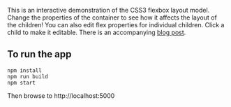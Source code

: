 This is an interactive demonstration of the CSS3 flexbox layout model. Change the properties of the container to see how it affects the layout of the children! You can also edit flex properties for individual children. Click a child to make it editable. There is an accompanying [blog post](http://blog.krawaller.se/posts/a-react-app-demonstrating-css3-flexbox/).

## To run the app
```
npm install
npm run build
npm start
```
Then browse to http://localhost:5000
